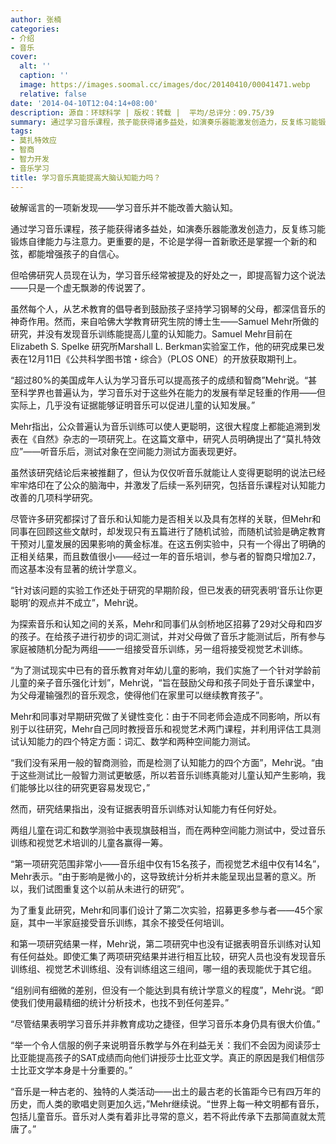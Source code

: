 ```yaml
---
author: 张楠
categories:
- 介绍
- 音乐
cover:
  alt: ''
  caption: ''
  image: https://images.soomal.cc/images/doc/20140410/00041471.webp
  relative: false
date: '2014-04-10T12:04:14+08:00'
description: 源自：环球科学 | 版权：转载 |  平均/总评分：09.75/39
summary: 通过学习音乐课程，孩子能获得诸多益处，如演奏乐器能激发创造力，反复练习能锻炼自律能力与注意力。更重要的是，不论是学得一首新歌还是掌握一个新的和弦，都能增强孩子的自信心。但哈佛研究人员现在认为，学习音乐经常被提及的好处之一，即提高智力这个说法――只是一个虚无飘渺的传说罢了……
tags:
- 莫扎特效应
- 智商
- 智力开发
- 音乐学习
title: 学习音乐真能提高大脑认知能力吗？
---
```


破解谣言的一项新发现――学习音乐并不能改善大脑认知。

通过学习音乐课程，孩子能获得诸多益处，如演奏乐器能激发创造力，反复练习能锻炼自律能力与注意力。更重要的是，不论是学得一首新歌还是掌握一个新的和弦，都能增强孩子的自信心。

但哈佛研究人员现在认为，学习音乐经常被提及的好处之一，即提高智力这个说法――只是一个虚无飘渺的传说罢了。

虽然每个人，从艺术教育的倡导者到鼓励孩子坚持学习钢琴的父母，都深信音乐的神奇作用。然而，来自哈佛大学教育研究生院的博士生――Samuel Mehr所做的研究，并没有发现音乐训练能提高儿童的认知能力。Samuel Mehr目前在Elizabeth S. Spelke 研究所Marshall L. Berkman实验室工作，他的研究成果已发表在12月11日《公共科学图书馆・综合》（PLOS ONE）的开放获取期刊上。

“超过80%的美国成年人认为学习音乐可以提高孩子的成绩和智商”Mehr说。“甚至科学界也普遍认为，学习音乐对于这些外在能力的发展有举足轻重的作用――但实际上，几乎没有证据能够证明音乐可以促进儿童的认知发展。”

Mehr指出，公众普遍认为音乐训练可以使人更聪明，这很大程度上都能追溯到发表在《自然》杂志的一项研究上。在这篇文章中，研究人员明确提出了“莫扎特效应”――听音乐后，测试对象在空间能力测试方面表现更好。

虽然该研究结论后来被推翻了，但认为仅仅听音乐就能让人变得更聪明的说法已经牢牢烙印在了公众的脑海中，并激发了后续一系列研究，包括音乐课程对认知能力改善的几项科学研究。

尽管许多研究都探讨了音乐和认知能力是否相关以及具有怎样的关联，但Mehr和同事在回顾这些文献时，却发现只有五篇进行了随机试验，而随机试验是确定教育干预对儿童发展的因果影响的黄金标准。在这五例实验中，只有一个得出了明确的正相关结果，而且数值很小――经过一年的音乐培训，参与者的智商只增加2.7，而这基本没有显著的统计学意义。

“针对该问题的实验工作还处于研究的早期阶段，但已发表的研究表明‘音乐让你更聪明’的观点并不成立”，Mehr说。

为探索音乐和认知之间的关系，Mehr和同事们从剑桥地区招募了29对父母和四岁的孩子。在给孩子进行初步的词汇测试，并对父母做了音乐才能测试后，所有参与家庭被随机分配为两组――一组接受音乐训练，另一组将接受视觉艺术训练。

“为了测试现实中已有的音乐教育对年幼儿童的影响，我们实施了一个针对学龄前儿童的亲子音乐强化计划”，Mehr说，“旨在鼓励父母和孩子同处于音乐课堂中，为父母灌输强烈的音乐观念，使得他们在家里可以继续教育孩子”。

Mehr和同事对早期研究做了关键性变化：由于不同老师会造成不同影响，所以有别于以往研究，Mehr自己同时教授音乐和视觉艺术两门课程，并利用评估工具测试认知能力的四个特定方面：词汇、数学和两种空间能力测试。

“我们没有采用一般的智商测验，而是检测了认知能力的四个方面”，Mehr说。“由于这些测试比一般智力测试更敏感，所以若音乐训练真能对儿童认知产生影响，我们能够比以往的研究更容易发现它，”

然而，研究结果指出，没有证据表明音乐训练对认知能力有任何好处。

两组儿童在词汇和数学测验中表现旗鼓相当，而在两种空间能力测试中，受过音乐训练和视觉艺术培训的儿童各赢得一筹。

“第一项研究范围非常小――音乐组中仅有15名孩子，而视觉艺术组中仅有14名”，Mehr表示。“由于影响是微小的，这导致统计分析并未能呈现出显著的意义。所以，我们试图重复这个以前从未进行的研究”。

为了重复此研究，Mehr和同事们设计了第二次实验，招募更多参与者――45个家庭，其中一半家庭接受音乐训练，其余不接受任何培训。

和第一项研究结果一样，Mehr说，第二项研究中也没有证据表明音乐训练对认知有任何益处。即使汇集了两项研究结果并进行相互比较，研究人员也没有发现音乐训练组、视觉艺术训练组、没有训练组这三组间，哪一组的表现能优于其它组。

“组别间有细微的差别，但没有一个能达到具有统计学意义的程度”，Mehr说。“即使我们使用最精细的统计分析技术，也找不到任何差异。”

“尽管结果表明学习音乐并非教育成功之捷径，但学习音乐本身仍具有很大价值。”

“举一个令人信服的例子来说明音乐教学与外在利益无关：我们不会因为阅读莎士比亚能提高孩子的SAT成绩而向他们讲授莎士比亚文学。真正的原因是我们相信莎士比亚文学本身是十分重要的。”

“音乐是一种古老的、独特的人类活动――出土的最古老的长笛距今已有四万年的历史，而人类的歌唱史则更加久远，”Mehr继续说。“世界上每一种文明都有音乐，包括儿童音乐。音乐对人类有着非比寻常的意义，若不将此传承下去那简直就太荒唐了。”